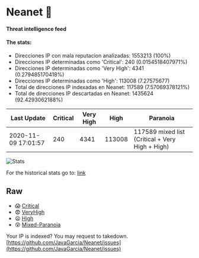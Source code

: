 # Neanet :hocho:
#### Threat intelligence feed
#### The stats:

- Direcciones IP con mala reputacion analizadas: 1553213 (100%)
- Direcciones IP determinadas como 'Critical':  240 (0.0154518407971%)
- Direcciones IP determinadas como 'Very High':  4341 (0.279485170418%)
- Direcciones IP determinadas como 'High':  113008 (7.27575677)
- Total de direcciones IP indexadas en Neanet:  117589 (7.57069378121%)
- Total de direcciones IP descartadas en Neanet:  1435624 (92.4293062188%)

| Last Update | Critical | Very High | High | Paranoia |
| --- | --- | --- | --- | --- |
| 2020-11-09 17:01:57 | 240 | 4341 | 113008 | 117589 mixed list (Critical + Very High + High)|

![Stats](https://docs.google.com/spreadsheets/d/e/2PACX-1vSnaNMIXVabIpDJjufMlzH7poXnshF3mgd8Is1g9ytUEzVsP5my4Trn8f-xkoLLQ38xpL3HtmUexLo6/pubchart?oid=501124687&format=image)

For the historical stats go to: [link](/stats.csv)
## Raw
- :scream: [Critical](https://raw.githubusercontent.com/JavaGarcia/Neanet/master/blacklists/neanet_critical.txt)
- :fearful: [VeryHigh](https://raw.githubusercontent.com/JavaGarcia/Neanet/master/blacklists/neanet_veryHigh.txtt)
- :frowning: [High](https://raw.githubusercontent.com/JavaGarcia/Neanet/master/blacklists/neanet_high.txt)
- :dizzy_face: [Mixed-Paranoia](https://raw.githubusercontent.com/JavaGarcia/Neanet/master/blacklists/neanet_all.txt)


Your IP is indexed? You may request to takedown. [https://github.com/JavaGarcia/Neanet/issues](https://github.com/JavaGarcia/Neanet/issues)





































































































































































































































































































































































































































































































































































































































































































































































































































































































































































































































































































































































































































































































































































































































































































































































































































































































































































































































































































































































































































































































